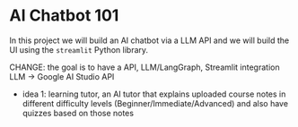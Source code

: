 # AI Chatbot 101
In this project we will build an AI chatbot via a LLM API and we will build the UI using the `streamlit` Python library.


CHANGE: the goal is to have a API, LLM/LangGraph, Streamlit integration
LLM -> Google AI Studio API
- idea 1: learning tutor, an AI tutor that explains uploaded course notes in different difficulty levels (Beginner/Immediate/Advanced) and also have quizzes based on those notes